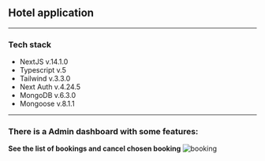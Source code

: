 
## Hotel application
---
### Tech stack
- NextJS v.14.1.0
- Typescript v.5
- Tailwind v.3.3.0
- Next Auth v.4.24.5
- MongoDB v.6.3.0
- Mongoose v.8.1.1
---
### There is a Admin dashboard with some features:
**See the list of bookings and cancel chosen booking** 
![booking](https://i.postimg.cc/RVkh1Y1P/image.png)
